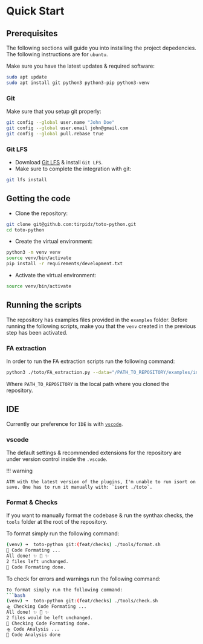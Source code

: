 # Quick Start

## Prerequisites

The following sections will guide you into installing the project depedencies. The following instructions are for `ubuntu`.

Make sure you have the latest updates & required software:
```bash
sudo apt update
sudo apt install git python3 python3-pip python3-venv
```

### Git

Make sure that you setup git properly:
```bash
git config --global user.name "John Doe"
git config --global user.email john@gmail.com
git config --global pull.rebase true
```

### Git LFS

* Download [Git LFS](https://git-lfs.com/) & install `Git LFS`.
* Make sure to complete the integration with git:
```bash
git lfs install
```

## Getting the code

* Clone the repository:
```bash
git clone git@github.com:tirpidz/toto-python.git
cd toto-python
```
* Create the virtual environment:
```bash
python3 -m venv venv
source venv/bin/activate
pip install -r requirements/development.txt
```
* Activate the virtual environment:
```bash
source venv/bin/activate
```

## Running the scripts

The repository has examples files provided in the `examples` folder. Before running the following scripts, make you that the `venv` created in the previous step has been activated.

### FA extraction

 In order to run the FA extraction scripts run the following command:

```bash
python3 ./toto/FA_extraction.py --data="/PATH_TO_REPOSITORY/examples/input/dwi_b1000.nii.gz" --bval="/PATH_TO_REPOSITORY/examples/input/bval_1000" --bvec="/PATH_TO_REPOSITORY/examples/input/bvec_1000" --output="/PATH_TO_REPOSITORY/examples/output/tensor_fa.nii.gz"
```
Where `PATH_TO_REPOSITORY` is the local path where you cloned the repository.

## IDE

Currently our preference for `IDE` is with [`vscode`](https://code.visualstudio.com/).

### vscode

The default settings & recommended extensions for the repository are under version control inside the `.vscode`.

!!! warning

    ATM with the latest version of the plugins, I'm unable to run isort on save. One has to run it manually with: `isort ./toto`.

### Format & Checks

If you want to manually format the codebase & run the synthax checks, the `tools` folder at the root of the repository.

To format simply run the following command:
```bash
(venv) ➜  toto-python git:(feat/checks) ./tools/format.sh       
🔨 Code Formating ...
All done! ✨ 🍰 ✨
2 files left unchanged.
💫 Code Formating done.
```

To check for errors and warnings run the following command:
```bash
To format simply run the following command:
```bash
(venv) ➜  toto-python git:(feat/checks) ./tools/check.sh 
🛸 Checking Code Formating ...
All done! ✨ 🍰 ✨
2 files would be left unchanged.
💫 Checking Code Formating done.
🛸 Code Analysis ...
💫 Code Analysis done
```
